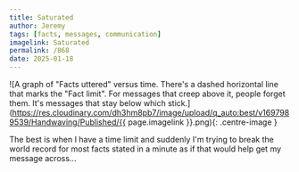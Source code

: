```yaml
---
title: Saturated
author: Jeremy
tags: [facts, messages, communication]
imagelink: Saturated
permalink: /868
date: 2025-01-18
---
```


![A graph of "Facts uttered" versus time. There's a dashed horizontal line that marks the "Fact limit". For messages that creep above it, people forget them. It's messages that stay below which stick.](https://res.cloudinary.com/dh3hm8pb7/image/upload/q_auto:best/v1697989539/Handwaving/Published/{{ page.imagelink }}.png){: .centre-image }

The best is when I have a time limit and suddenly I'm trying to break the world record for most facts stated in a minute as if that would help get my message across...
